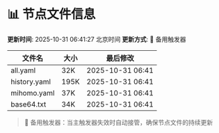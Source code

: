 # 📊 节点文件信息

**更新时间**: 2025-10-31 06:41:27 北京时间
**更新方式**: 🔄 备用触发器

| 文件名 | 大小 | 最后修改 |
|--------|------|----------|
| all.yaml | 32K | 2025-10-31 06:41 |
| history.yaml | 195K | 2025-10-31 06:41 |
| mihomo.yaml | 37K | 2025-10-31 06:41 |
| base64.txt | 34K | 2025-10-31 06:41 |

> 🔄 备用触发器：当主触发器失效时自动接管，确保节点文件的持续更新
